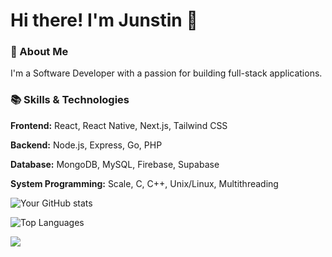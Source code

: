 # Hi there! I'm Junstin 👋

### 🚀 About Me

I'm a Software Developer with a passion for building full-stack applications.

### 📚 Skills & Technologies

**Frontend:** React, React Native, Next.js, Tailwind CSS

**Backend:** Node.js, Express, Go, PHP

**Database:** MongoDB, MySQL, Firebase, Supabase

**System Programming:** Scale, C, C++, Unix/Linux, Multithreading

![Your GitHub stats](https://github-readme-stats.vercel.app/api?username=Junstinr&show_icons=true&theme=radical)

![Top Languages](https://github-readme-stats.vercel.app/api/top-langs/?username=Junstinr&layout=compact&theme=radical)

![](https://komarev.com/ghpvc/?username=Junstinr&color=blue)


<!--
**Junstinr/Junstinr** is a ✨ _special_ ✨ repository because its `README.md` (this file) appears on your GitHub profile.

Here are some ideas to get you started:

- 🔭 I’m currently working on ...
- 🌱 I’m currently learning ...
- 👯 I’m looking to collaborate on ...
- 🤔 I’m looking for help with ...
- 💬 Ask me about ...
- 📫 How to reach me: ...
- 😄 Pronouns: ...
- ⚡ Fun fact: ...
-->
